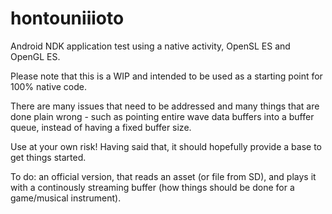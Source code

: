 hontouniiioto
=============

Android NDK application test using a native activity, OpenSL ES and OpenGL ES.

Please note that this is a WIP and intended to be used as a starting point for 100% native code. 

There are many issues that need to be addressed and many things that are done plain wrong - such as pointing entire wave data buffers into a buffer queue, instead of having a fixed buffer size.

Use at your own risk! Having said that, it should hopefully provide a base to get things started. 

To do: an official version, that reads an asset (or file from SD), and plays it with a continously streaming buffer (how things should be done for a game/musical instrument).
